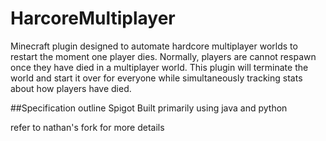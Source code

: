 # HarcoreMultiplayer

Minecraft plugin designed to automate hardcore multiplayer worlds to restart the moment one player dies. Normally, players are cannot respawn once they have died in a multiplayer world. This plugin will terminate the world and start it over for everyone while simultaneously tracking stats about how players have died.

##Specification outline
Spigot
Built primarily using java and python

refer to nathan's fork for more details
